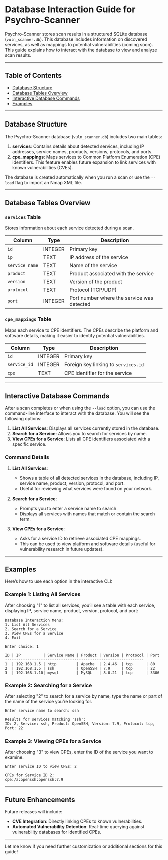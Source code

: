 
# Database Interaction Guide for Psychro-Scanner

Psychro-Scanner stores scan results in a structured SQLite database (`vuln_scanner.db`). This database includes information on discovered services, as well as mappings to potential vulnerabilities (coming soon). This guide explains how to interact with the database to view and analyze scan results.

---

## Table of Contents

* [Database Structure](#database-structure)
* [Database Tables Overview](#database-tables-overview)
* [Interactive Database Commands](#interactive-database-commands)
* [Examples](#examples)

---

## Database Structure

The Psychro-Scanner database (`vuln_scanner.db`) includes two main tables:

1. **services**: Contains details about detected services, including IP addresses, service names, products, versions, protocols, and ports.
2. **cpe_mappings**: Maps services to Common Platform Enumeration (CPE) identifiers. This feature enables future expansion to link services with known vulnerabilities (CVEs).

The database is created automatically when you run a scan or use the `--load` flag to import an Nmap XML file.

---

## Database Tables Overview

### `services` Table

Stores information about each service detected during a scan.

| Column         | Type    | Description                                    |
|----------------|---------|------------------------------------------------|
| `id`           | INTEGER | Primary key                                    |
| `ip`           | TEXT    | IP address of the service                      |
| `service_name` | TEXT    | Name of the service                            |
| `product`      | TEXT    | Product associated with the service            |
| `version`      | TEXT    | Version of the product                         |
| `protocol`     | TEXT    | Protocol (TCP/UDP)                             |
| `port`         | INTEGER | Port number where the service was detected     |

### `cpe_mappings` Table

Maps each service to CPE identifiers. The CPEs describe the platform and software details, making it easier to identify potential vulnerabilities.

| Column       | Type    | Description                                   |
|--------------|---------|-----------------------------------------------|
| `id`         | INTEGER | Primary key                                   |
| `service_id` | INTEGER | Foreign key linking to `services.id`          |
| `cpe`        | TEXT    | CPE identifier for the service                |

---

## Interactive Database Commands

After a scan completes or when using the `--load` option, you can use the command-line interface to interact with the database. You will see the following options:

1. **List All Services**: Displays all services currently stored in the database.
2. **Search for a Service**: Allows you to search for services by name.
3. **View CPEs for a Service**: Lists all CPE identifiers associated with a specific service.

### Command Details

1. **List All Services**: 
   - Shows a table of all detected services in the database, including IP, service name, product, version, protocol, and port.
   - Useful for reviewing what services were found on your network.

2. **Search for a Service**:
   - Prompts you to enter a service name to search.
   - Displays all services with names that match or contain the search term.

3. **View CPEs for a Service**:
   - Asks for a service ID to retrieve associated CPE mappings.
   - This can be used to view platform and software details (useful for vulnerability research in future updates).

---

## Examples

Here’s how to use each option in the interactive CLI:

### Example 1: Listing All Services

After choosing "1" to list all services, you’ll see a table with each service, displaying IP, service name, product, version, protocol, and port:

```plaintext
Database Interaction Menu:
1. List All Services
2. Search for a Service
3. View CPEs for a Service
4. Exit

Enter choice: 1

ID | IP          | Service Name | Product | Version | Protocol | Port
--------------------------------------------------------------
1  | 192.168.1.5 | http         | Apache  | 2.4.46  | tcp      | 80
2  | 192.168.1.5 | ssh          | OpenSSH | 7.9     | tcp      | 22
3  | 192.168.1.10| mysql        | MySQL   | 8.0.21  | tcp      | 3306
```

### Example 2: Searching for a Service

After selecting "2" to search for a service by name, type the name or part of the name of the service you’re looking for.

```plaintext
Enter service name to search: ssh

Results for services matching 'ssh':
ID: 2, Service: ssh, Product: OpenSSH, Version: 7.9, Protocol: tcp, Port: 22
```

### Example 3: Viewing CPEs for a Service

After choosing "3" to view CPEs, enter the ID of the service you want to examine.

```plaintext
Enter service ID to view CPEs: 2

CPEs for Service ID 2:
cpe:/a:openssh:openssh:7.9
```

---

## Future Enhancements

Future releases will include:

- **CVE Integration**: Directly linking CPEs to known vulnerabilities.
- **Automated Vulnerability Detection**: Real-time querying against vulnerability databases for identified CPEs.

---

Let me know if you need further customization or additional sections for this guide!
